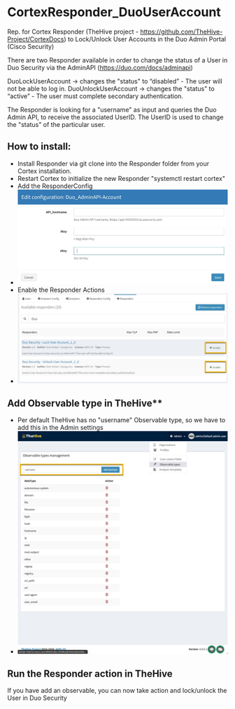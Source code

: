 # CortexResponder_DuoUserAccount
Rep. for Cortex Responder (TheHive project - https://github.com/TheHive-Project/CortexDocs)
to Lock/Unlock User Accounts in the Duo Admin Portal (Cisco Security)


There are two Responder available in order to change the status of a User in Duo Security via the AdminAPI (https://duo.com/docs/adminapi)

DuoLockUserAccount -> changes the "status" to “disabled” - The user will not be able to log in.
DuoUnlockUserAccount ->  changes the "status" to “active” - The user must complete secondary authentication.

The Responder is looking for a "username" as input and queries the Duo Admin API, to receive the associated UserID.
The UserID is used to change the "status" of the particular user.

## How to install:
  * Install Responder via git clone into the Responder folder from your Cortex installation.
  * Restart Cortex to initialize the new Responder "systemctl restart cortex"
  * Add the ResponderConfig 
  * ![ResponderConfig](/ResponderConfig.jpg)
  * Enable the Responder Actions
  * ![Responders](/Responders.jpg)
 
## Add Observable type in TheHive**
  * Per default TheHive has no "username" Observable type, so we have to add this in the Admin settings
  * ![AddObservableType](/AddObservableType.jpg)

## Run the Responder action in TheHive

If you have add an observable, you can now take action and lock/unlock the User in Duo Security

